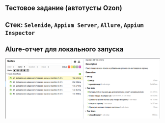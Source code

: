 ## Тестовое задание (автотусты Ozon)
## Стек: <code>Selenide</code>, <code>Appium Server</code>, <code>Allure</code>, <code>Appium Inspector</code>

## Alure-отчет для локального запуска

<p align="center">
<img title="Allure_main" src="readme_imgs/allure_local.png">
</p>